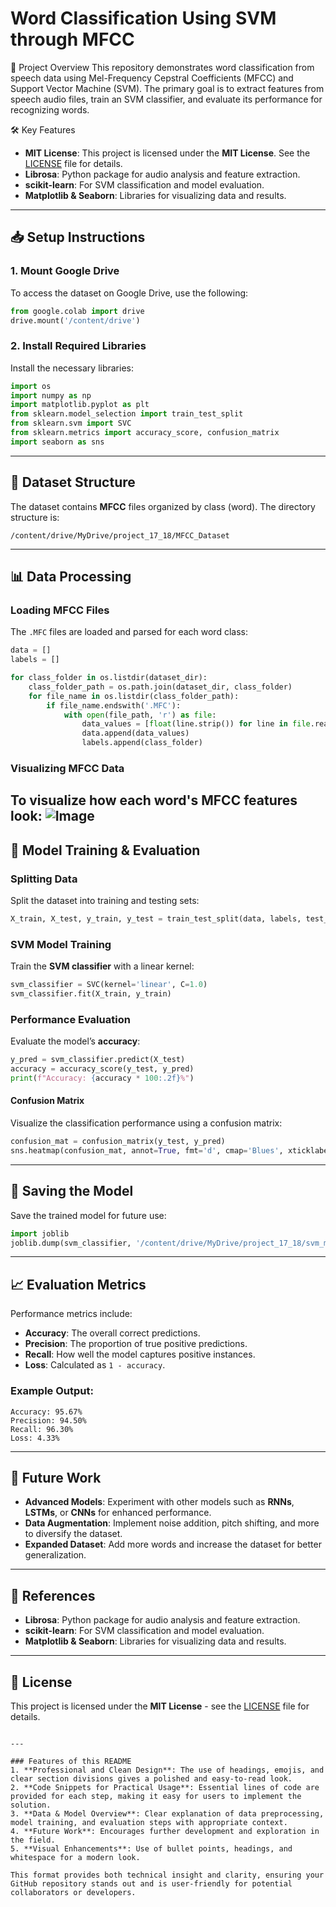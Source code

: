 # Word Classification Using SVM through MFCC

📄 Project Overview
This repository demonstrates word classification from speech data using Mel-Frequency Cepstral Coefficients (MFCC) and Support Vector Machine (SVM). The primary goal is to extract features from speech audio files, train an SVM classifier, and evaluate its performance for recognizing words.

🛠️ Key Features

- **MIT License**: This project is licensed under the **MIT License**. See the [LICENSE](LICENSE) file for details.
- **Librosa**: Python package for audio analysis and feature extraction.
- **scikit-learn**: For SVM classification and model evaluation.
- **Matplotlib & Seaborn**: Libraries for visualizing data and results.

---

## 📥 Setup Instructions

### 1. Mount Google Drive

To access the dataset on Google Drive, use the following:
```python
from google.colab import drive
drive.mount('/content/drive')
```

### 2. Install Required Libraries
Install the necessary libraries:
```python
import os
import numpy as np
import matplotlib.pyplot as plt
from sklearn.model_selection import train_test_split
from sklearn.svm import SVC
from sklearn.metrics import accuracy_score, confusion_matrix
import seaborn as sns
```

---

## 📂 Dataset Structure

The dataset contains **MFCC** files organized by class (word). The directory structure is:
```
/content/drive/MyDrive/project_17_18/MFCC_Dataset
```

---

## 📊 Data Processing

### Loading MFCC Files
The `.MFC` files are loaded and parsed for each word class:
```python
data = []
labels = []

for class_folder in os.listdir(dataset_dir):
    class_folder_path = os.path.join(dataset_dir, class_folder)
    for file_name in os.listdir(class_folder_path):
        if file_name.endswith('.MFC'):
            with open(file_path, 'r') as file:
                data_values = [float(line.strip()) for line in file.readlines()[1:]]
                data.append(data_values)
                labels.append(class_folder)
```

### Visualizing MFCC Data
To visualize how each word's MFCC features look:
![Image](https://github.com/user-attachments/assets/6d5e85ab-9b82-4ea8-9775-5fa2e2e1a9cd)
---

## 🧠 Model Training & Evaluation

### Splitting Data
Split the dataset into training and testing sets:
```python
X_train, X_test, y_train, y_test = train_test_split(data, labels, test_size=0.2, random_state=42)
```

### SVM Model Training
Train the **SVM classifier** with a linear kernel:
```python
svm_classifier = SVC(kernel='linear', C=1.0)
svm_classifier.fit(X_train, y_train)
```

### Performance Evaluation
Evaluate the model’s **accuracy**:
```python
y_pred = svm_classifier.predict(X_test)
accuracy = accuracy_score(y_test, y_pred)
print(f"Accuracy: {accuracy * 100:.2f}%")
```

#### Confusion Matrix
Visualize the classification performance using a confusion matrix:
```python
confusion_mat = confusion_matrix(y_test, y_pred)
sns.heatmap(confusion_mat, annot=True, fmt='d', cmap='Blues', xticklabels=np.unique(labels), yticklabels=np.unique(labels))
```

---

## 💾 Saving the Model
Save the trained model for future use:
```python
import joblib
joblib.dump(svm_classifier, '/content/drive/MyDrive/project_17_18/svm_model.pkl')
```

---

## 📈 Evaluation Metrics
Performance metrics include:
- **Accuracy**: The overall correct predictions.
- **Precision**: The proportion of true positive predictions.
- **Recall**: How well the model captures positive instances.
- **Loss**: Calculated as `1 - accuracy`.

### Example Output:
```plaintext
Accuracy: 95.67%
Precision: 94.50%
Recall: 96.30%
Loss: 4.33%
```

---

## 🔮 Future Work
- **Advanced Models**: Experiment with other models such as **RNNs**, **LSTMs**, or **CNNs** for enhanced performance.
- **Data Augmentation**: Implement noise addition, pitch shifting, and more to diversify the dataset.
- **Expanded Dataset**: Add more words and increase the dataset for better generalization.

---

## 📜 References
- **Librosa**: Python package for audio analysis and feature extraction.
- **scikit-learn**: For SVM classification and model evaluation.
- **Matplotlib & Seaborn**: Libraries for visualizing data and results.

---

## 📝 License
This project is licensed under the **MIT License** - see the [LICENSE](LICENSE) file for details.
```

---

### Features of this README
1. **Professional and Clean Design**: The use of headings, emojis, and clear section divisions gives a polished and easy-to-read look.
2. **Code Snippets for Practical Usage**: Essential lines of code are provided for each step, making it easy for users to implement the solution.
3. **Data & Model Overview**: Clear explanation of data preprocessing, model training, and evaluation steps with appropriate context.
4. **Future Work**: Encourages further development and exploration in the field.
5. **Visual Enhancements**: Use of bullet points, headings, and whitespace for a modern look.

This format provides both technical insight and clarity, ensuring your GitHub repository stands out and is user-friendly for potential collaborators or developers.
